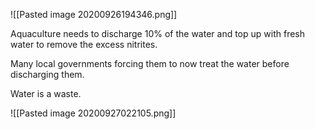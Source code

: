 ![[Pasted image 20200926194346.png]]

Aquaculture needs to discharge 10% of the water and top up with fresh water to remove the excess nitrites.

Many local governments forcing them to now treat the water before discharging them.  

Water is a waste.

![[Pasted image 20200927022105.png]]


